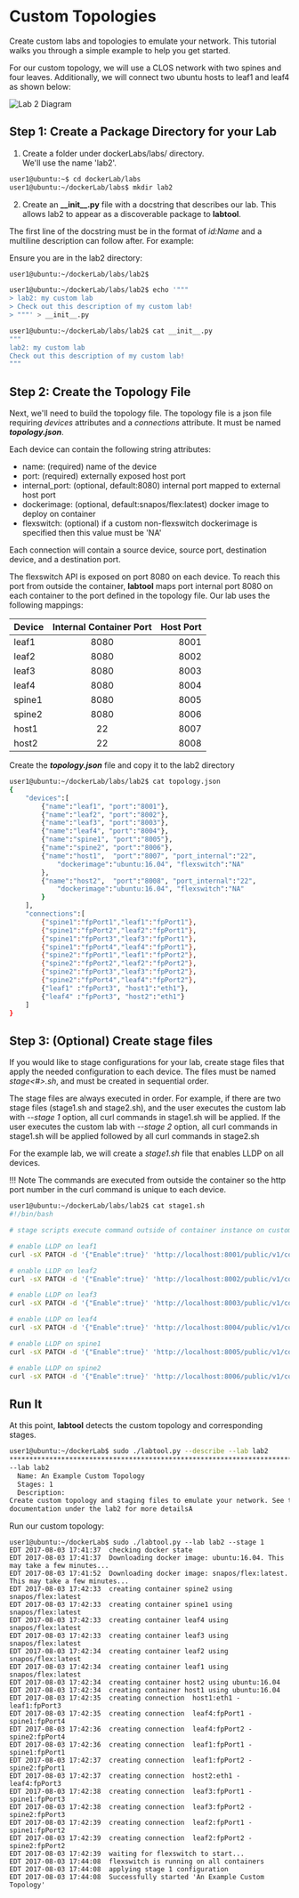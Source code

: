 # Custom Topologies

Create custom labs and topologies to emulate your network. This tutorial walks you through a simple example to help you get started.

For our custom topology, we will use a CLOS network with two spines and four leaves. Additionally, we will connect two ubuntu hosts to leaf1 and leaf4 as shown below:

![Lab 2 Diagram](lab2_diagram.png)

## Step 1: Create a Package Directory for your Lab

1. Create a folder under dockerLabs/labs/ directory.  
We'll use the name 'lab2'.
	 
```bash
user1@ubuntu:~$ cd dockerLab/labs
user1@ubuntu:~/dockerLab/labs$ mkdir lab2
```  
  
2. Create an **\_\_init\_\_.py** file with a docstring that 
describes our lab. This allows lab2 to appear as a 
discoverable package to  **labtool**.
	
The first line of the docstring must be in the format of
_id:Name_ and a multiline description can follow after. For example:

Ensure you are in the lab2 directory:

```bash
user1@ubuntu:~/dockerLab/labs/lab2$ 

user1@ubuntu:~/dockerLab/labs/lab2$ echo '"""
> lab2: my custom lab
> Check out this description of my custom lab!
> """' > __init__.py

user1@ubuntu:~/dockerLab/labs/lab2$ cat __init__.py
"""
lab2: my custom lab
Check out this description of my custom lab!
"""
```

## Step 2: Create the Topology File

Next, we'll need to build the topology file. The topology file is a json
 file requiring  _devices_ attributes and a _connections_ attribute. It must be named _**topology.json**_.

Each device can contain the following string attributes:
* name: (required) name of the device
* port: (required) externally exposed host port
* internal\_port: (optional, default:8080) internal port mapped to external host port
* dockerimage: (optional, default:snapos/flex:latest) docker image to deploy on container
* flexswitch: (optional) if a custom non-flexswitch dockerimage is specified then this value must be 'NA'

Each connection will contain a source device, source port, destination device, and a destination port.

The flexswitch API is exposed on port 8080 on each device. To reach this port from outside the container, **labtool** maps port internal port 8080 on each container to the port defined in the topology file.  Our lab uses the following mappings:

| Device   | Internal Container Port | Host Port |
| -------- |:-----------------------:| ---------:|
| leaf1    | 8080                    | 8001      |
| leaf2    | 8080                    | 8002      |
| leaf3    | 8080                    | 8003      |
| leaf4    | 8080                    | 8004      |
| spine1   | 8080                    | 8005      |
| spine2   | 8080                    | 8006      |
| host1    | 22                      | 8007      |
| host2    | 22                      | 8008      |

Create the _**topology.json**_ file and copy it to the lab2 directory

```bash
user1@ubuntu:~/dockerLab/labs/lab2$ cat topology.json
{
    "devices":[
        {"name":"leaf1", "port":"8001"},
        {"name":"leaf2", "port":"8002"},
        {"name":"leaf3", "port":"8003"},
        {"name":"leaf4", "port":"8004"},
        {"name":"spine1", "port":"8005"},
        {"name":"spine2", "port":"8006"},
        {"name":"host1",  "port":"8007", "port_internal":"22",
            "dockerimage":"ubuntu:16.04", "flexswitch":"NA"
        },
        {"name":"host2",  "port":"8008", "port_internal":"22",
            "dockerimage":"ubuntu:16.04", "flexswitch":"NA"
        }
    ],
    "connections":[
        {"spine1":"fpPort1","leaf1":"fpPort1"},
        {"spine1":"fpPort2","leaf2":"fpPort1"},
        {"spine1":"fpPort3","leaf3":"fpPort1"},
        {"spine1":"fpPort4","leaf4":"fpPort1"},
        {"spine2":"fpPort1","leaf1":"fpPort2"},
        {"spine2":"fpPort2","leaf2":"fpPort2"},
        {"spine2":"fpPort3","leaf3":"fpPort2"},
        {"spine2":"fpPort4","leaf4":"fpPort2"},
        {"leaf1" :"fpPort3", "host1":"eth1"},
        {"leaf4" :"fpPort3", "host2":"eth1"}
    ]
}
```

## Step 3: (Optional) Create stage files

If you would like to stage configurations for your lab, create 
stage files that apply the needed configuration to each device. The 
files must be named _stage<#>.sh_, and must be created in sequential order.

The stage files are always executed in order.  For example, if there are
two stage files (stage1.sh and stage2.sh), and the user executes the 
custom lab with _--stage 1_ option, all curl commands in stage1.sh will be applied.  If the user executes the custom lab with _--stage 2_ option, all curl commands in stage1.sh will be applied followed by all curl
commands in stage2.sh

For the example lab, we will create a _stage1.sh_ file that enables LLDP on all devices.  

!!! Note
	The commands are executed from outside the container so the http port number in the curl command is unique to each device.

```bash
user1@ubuntu:~/dockerLab/labs/lab2$ cat stage1.sh
#!/bin/bash

# stage scripts execute command outside of container instance on custom port

# enable LLDP on leaf1
curl -sX PATCH -d '{"Enable":true}' 'http://localhost:8001/public/v1/config/LLDPGlobal'

# enable LLDP on leaf2
curl -sX PATCH -d '{"Enable":true}' 'http://localhost:8002/public/v1/config/LLDPGlobal'

# enable LLDP on leaf3
curl -sX PATCH -d '{"Enable":true}' 'http://localhost:8003/public/v1/config/LLDPGlobal'

# enable LLDP on leaf4
curl -sX PATCH -d '{"Enable":true}' 'http://localhost:8004/public/v1/config/LLDPGlobal'

# enable LLDP on spine1
curl -sX PATCH -d '{"Enable":true}' 'http://localhost:8005/public/v1/config/LLDPGlobal'

# enable LLDP on spine2
curl -sX PATCH -d '{"Enable":true}' 'http://localhost:8006/public/v1/config/LLDPGlobal'
```

## Run It

At this point, **labtool** detects the custom topology and corresponding stages.

```bash
user1@ubuntu:~/dockerLab$ sudo ./labtool.py --describe --lab lab2
********************************************************************************
--lab lab2
  Name: An Example Custom Topology
  Stages: 1
  Description:
Create custom topology and staging files to emulate your network. See the
documentation under the lab2 for more detailsA

```

Run our custom topology:

```
user1@ubuntu:~/dockerLab$ sudo ./labtool.py --lab lab2 --stage 1
EDT 2017-08-03 17:41:37  checking docker state
EDT 2017-08-03 17:41:37  Downloading docker image: ubuntu:16.04. This may take a few minutes...
EDT 2017-08-03 17:41:52  Downloading docker image: snapos/flex:latest. This may take a few minutes...
EDT 2017-08-03 17:42:33  creating container spine2 using snapos/flex:latest
EDT 2017-08-03 17:42:33  creating container spine1 using snapos/flex:latest
EDT 2017-08-03 17:42:33  creating container leaf4 using snapos/flex:latest
EDT 2017-08-03 17:42:33  creating container leaf3 using snapos/flex:latest
EDT 2017-08-03 17:42:34  creating container leaf2 using snapos/flex:latest
EDT 2017-08-03 17:42:34  creating container leaf1 using snapos/flex:latest
EDT 2017-08-03 17:42:34  creating container host2 using ubuntu:16.04
EDT 2017-08-03 17:42:34  creating container host1 using ubuntu:16.04
EDT 2017-08-03 17:42:35  creating connection  host1:eth1 - leaf1:fpPort3
EDT 2017-08-03 17:42:35  creating connection  leaf4:fpPort1 - spine1:fpPort4
EDT 2017-08-03 17:42:36  creating connection  leaf4:fpPort2 - spine2:fpPort4
EDT 2017-08-03 17:42:36  creating connection  leaf1:fpPort1 - spine1:fpPort1
EDT 2017-08-03 17:42:37  creating connection  leaf1:fpPort2 - spine2:fpPort1
EDT 2017-08-03 17:42:37  creating connection  host2:eth1 - leaf4:fpPort3
EDT 2017-08-03 17:42:38  creating connection  leaf3:fpPort1 - spine1:fpPort3
EDT 2017-08-03 17:42:38  creating connection  leaf3:fpPort2 - spine2:fpPort3
EDT 2017-08-03 17:42:39  creating connection  leaf2:fpPort1 - spine1:fpPort2
EDT 2017-08-03 17:42:39  creating connection  leaf2:fpPort2 - spine2:fpPort2
EDT 2017-08-03 17:42:39  waiting for flexswitch to start...
EDT 2017-08-03 17:44:08  flexswitch is running on all containers
EDT 2017-08-03 17:44:08  applying stage 1 configuration
EDT 2017-08-03 17:44:08  Successfully started 'An Example Custom Topology'

```


